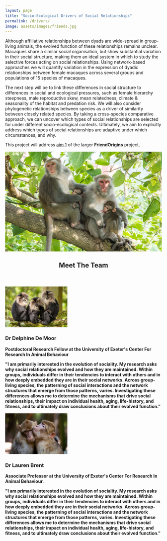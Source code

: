 ```yaml
---
layout: page
title: "Socio-Ecological Drivers of Social Relationships"
permalink: /drivers/
image: assets/images/friends.jpg
---
```


Although affiliative relationships between dyads are wide-spread in group-living animals, the evolved function of these relationships remains unclear. Macaques share a similar social organisation, but show substantial variation in their social structure, making them an ideal system in which to study the selective forces acting on social relationships. Using network-based approaches we will quantify variation in the expression of dyadic relationships between female macaques across several groups and populations of 15 species of macaques. 

The next step will be to link these differences in social structure to differences in social and ecological pressures, such as female hierarchy steepness, male reproductive skew, mean relatedness, climate & seasonality of the habitat and predation risk. We will also consider phylogenetic relationships between species as a driver of similarity between closely related species. By taking a cross-species comparative approach, we can uncover which types of social relationships are selected for under different socio-ecological contexts. Ultimately, we aim to explicitly address which types of social relationships are adaptive under which circumstances, and why.

This project will address <a href="https://www.friendorigins.com/what-is-friendorigins.html">aim 1</a> of the larger <strong>FriendOrigins</strong> project. 
<div style="text-align: center;"><img class="image" src ="/assets/images/Formosan - Chungphoto cropped.jpg" style="max-width: 100%; max-height: 600px;" /></div>

<section>
	<header class="major">
		<h2>Meet The Team</h2>
	</header>
	<div class="posts">
		<article>
			<a href="https://delphinedemoor.weebly.com/" class="image"><img src="assets/images/macaques we have copyrights for2.png" width="200" alt="" /></a>
			<h3>Dr Delphine De Moor</h3>
			<p><strong>Postdoctoral Research Fellow<strong> at the University of Exeter's Center For Research In Animal Behaviour</p>
			<p>"I am primarily interested in the evolution of sociality. My research asks why social relationships evolved and how they are maintained. Within groups, individuals differ in their tendencies to interact with others and in how deeply embedded they are in their social networks. Across group-living species, the patterning of social interactions and the network structures that emerge from those patterns, varies. Investigating these differences allows me to determine the mechanisms that drive social relationships, their impact on individual health, aging, life-history, and fitness, and to ultimately draw conclusions about their evolved function."</p>
		</article>
		<article>
			<a href="http://www.laurenbrent.com/" class="image"><img src="assets/images/hug barbary finalcropped.jpg" width="200" alt="" /></a>
			<h3>Dr Lauren Brent</h3>
			<p><strong>Associate Professor<strong> at the University of Exeter's Center For Research In Animal Behaviour.</p>
			<p>"I am primarily interested in the evolution of sociality. My research asks why social relationships evolved and how they are maintained. Within groups, individuals differ in their tendencies to interact with others and in how deeply embedded they are in their social networks. Across group-living species, the patterning of social interactions and the network structures that emerge from those patterns, varies. Investigating these differences allows me to determine the mechanisms that drive social relationships, their impact on individual health, aging, life-history, and fitness, and to ultimately draw conclusions about their evolved function."</p>
		</article>
	</div>
</section>

